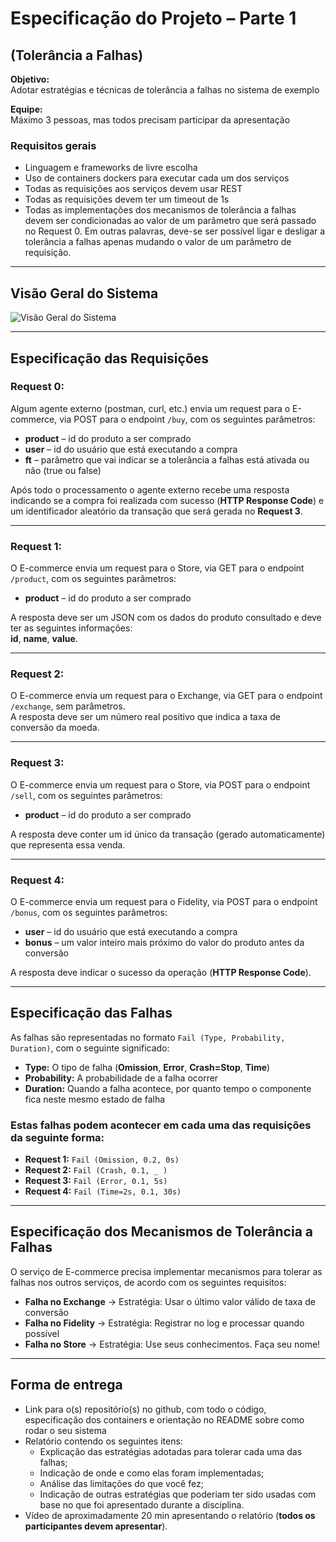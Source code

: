 # Especificação do Projeto – Parte 1 
## (Tolerância a Falhas)

**Objetivo:**  
Adotar estratégias e técnicas de tolerância a falhas no sistema de exemplo

**Equipe:**  
Máximo 3 pessoas, mas todos precisam participar da apresentação

### Requisitos gerais
- Linguagem e frameworks de livre escolha
- Uso de containers dockers para executar cada um dos serviços
- Todas as requisições aos serviços devem usar REST
- Todas as requisições devem ter um timeout de 1s
- Todas as implementações dos mecanismos de tolerância a falhas devem ser condicionadas ao valor de um parâmetro que será passado no Request 0. Em outras palavras, deve-se ser possível ligar e desligar a tolerância a falhas apenas mudando o valor de um parâmetro de requisição.

---

## Visão Geral do Sistema

![Visão Geral do Sistema](data:image)

---

## Especificação das Requisições

### Request 0:
Algum agente externo (postman, curl, etc.) envia um request para o E-commerce, via POST para o endpoint `/buy`, com os seguintes parâmetros:
- **product** – id do produto a ser comprado
- **user** – id do usuário que está executando a compra
- **ft** – parâmetro que vai indicar se a tolerância a falhas está ativada ou não (true ou false) 

Após todo o processamento o agente externo recebe uma resposta indicando se a compra foi realizada com sucesso (**HTTP Response Code**) e um identificador aleatório da transação que será gerada no **Request 3**.

---

### Request 1:
O E-commerce envia um request para o Store, via GET para o endpoint `/product`, com os seguintes parâmetros:
- **product** – id do produto a ser comprado

A resposta deve ser um JSON com os dados do produto consultado e deve ter as seguintes informações:  
**id**, **name**, **value**.

---

### Request 2:
O E-commerce envia um request para o Exchange, via GET para o endpoint `/exchange`, sem parâmetros.  
A resposta deve ser um número real positivo que indica a taxa de conversão da moeda.

---

### Request 3:
O E-commerce envia um request para o Store, via POST para o endpoint `/sell`, com os seguintes parâmetros:
- **product** – id do produto a ser comprado

A resposta deve conter um id único da transação (gerado automaticamente) que representa essa venda.

---

### Request 4:
O E-commerce envia um request para o Fidelity, via POST para o endpoint `/bonus`, com os seguintes parâmetros:
- **user** – id do usuário que está executando a compra
- **bonus** – um valor inteiro mais próximo do valor do produto antes da conversão

A resposta deve indicar o sucesso da operação (**HTTP Response Code**).

---

## Especificação das Falhas

As falhas são representadas no formato `Fail (Type, Probability, Duration)`, com o seguinte significado:
- **Type:** O tipo de falha (**Omission**, **Error**, **Crash=Stop**, **Time**)
- **Probability:** A probabilidade de a falha ocorrer
- **Duration:** Quando a falha acontece, por quanto tempo o componente fica neste mesmo estado de falha

### Estas falhas podem acontecer em cada uma das requisições da seguinte forma:
- **Request 1:** `Fail (Omission, 0.2, 0s)`
- **Request 2:** `Fail (Crash, 0.1, _ )`
- **Request 3:** `Fail (Error, 0.1, 5s)`
- **Request 4:** `Fail (Time=2s, 0.1, 30s)`

---

## Especificação dos Mecanismos de Tolerância a Falhas

O serviço de E-commerce precisa implementar mecanismos para tolerar as falhas nos outros serviços, de acordo com os seguintes requisitos:
- **Falha no Exchange** → Estratégia: Usar o último valor válido de taxa de conversão
- **Falha no Fidelity** → Estratégia: Registrar no log e processar quando possível
- **Falha no Store** → Estratégia: Use seus conhecimentos. Faça seu nome!

---

## Forma de entrega
- Link para o(s) repositório(s) no github, com todo o código, especificação dos containers e orientação no README sobre como rodar o seu sistema
- Relatório contendo os seguintes itens:
  - Explicação das estratégias adotadas para tolerar cada uma das falhas;
  - Indicação de onde e como elas foram implementadas;
  - Análise das limitações do que você fez;
  - Indicação de outras estratégias que poderiam ter sido usadas com base no que foi apresentado durante a disciplina.
- Vídeo de aproximadamente 20 min apresentando o relatório (**todos os participantes devem apresentar**).
